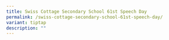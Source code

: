 ```yaml
---
title: Swiss Cottage Secondary School 61st Speech Day
permalink: /swiss-cottage-secondary-school-61st-speech-day/
variant: tiptap
description: ""
---
```

